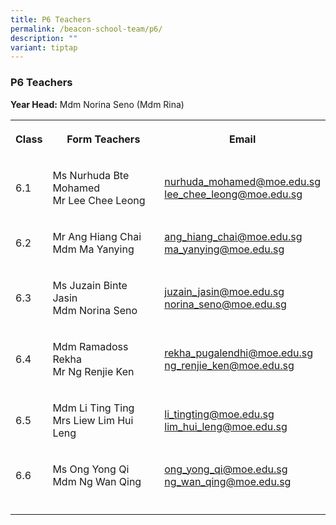 ```yaml
---
title: P6 Teachers
permalink: /beacon-school-team/p6/
description: ""
variant: tiptap
---
```

<h3>P6 Teachers</h3>
<p><strong>Year Head:</strong> Mdm Norina Seno (Mdm Rina)</p>
<table>
<tbody>
<tr>
<th rowspan="1" colspan="1">
<p><strong>Class</strong>
</p>
</th>
<th rowspan="1" colspan="1">
<p><strong>Form Teachers</strong>
</p>
</th>
<th rowspan="1" colspan="1">
<p><strong>Email</strong>
</p>
</th>
</tr>
<tr>
<td rowspan="1" colspan="1">
<p>6.1</p>
</td>
<td rowspan="1" colspan="1">
<p>Ms Nurhuda Bte Mohamed
<br>Mr Lee Chee Leong</p>
</td>
<td rowspan="1" colspan="1">
<p><a href="mailto:nurhuda_mohamed@moe.edu.sg" rel="noopener noreferrer nofollow" target="_blank">nurhuda_mohamed@moe.edu.sg</a> 
<br><a href="mailto:lee_chee_leong@moe.edu.sg" rel="noopener noreferrer nofollow" target="_blank">lee_chee_leong@moe.edu.sg</a>
</p>
</td>
</tr>
<tr>
<td rowspan="1" colspan="1">
<p>6.2</p>
</td>
<td rowspan="1" colspan="1">
<p>Mr Ang Hiang Chai
<br>Mdm Ma Yanying</p>
</td>
<td rowspan="1" colspan="1">
<p><a href="mailto:ang_hiang_chai@moe.edu.sg" rel="noopener noreferrer nofollow" target="_blank">ang_hiang_chai@moe.edu.sg</a> 
<br><a href="mailto:ma_yanying@moe.edu.sg" rel="noopener noreferrer nofollow" target="_blank">ma_yanying@moe.edu.sg</a>
</p>
</td>
</tr>
<tr>
<td rowspan="1" colspan="1">
<p>6.3</p>
</td>
<td rowspan="1" colspan="1">
<p>Ms Juzain Binte Jasin
<br>Mdm Norina Seno</p>
</td>
<td rowspan="1" colspan="1">
<p><a href="mailto:juzain_jasin@moe.edu.sg" rel="noopener noreferrer nofollow" target="_blank">juzain_jasin@moe.edu.sg</a> 
<br><a href="mailto:norina_seno@moe.edu.sg" rel="noopener noreferrer nofollow" target="_blank">norina_seno@moe.edu.sg</a>
</p>
</td>
</tr>
<tr>
<td rowspan="1" colspan="1">
<p>6.4</p>
</td>
<td rowspan="1" colspan="1">
<p>Mdm Ramadoss Rekha
<br>Mr Ng Renjie Ken</p>
</td>
<td rowspan="1" colspan="1">
<p><a href="mailto:rekha_pugalendhi@moe.edu.sg" rel="noopener noreferrer nofollow" target="_blank">rekha_pugalendhi@moe.edu.sg</a> 
<br><a href="mailto:ng_renjie_ken@moe.edu.sg" rel="noopener noreferrer nofollow" target="_blank">ng_renjie_ken@moe.edu.sg</a>
</p>
</td>
</tr>
<tr>
<td rowspan="1" colspan="1">
<p>6.5</p>
</td>
<td rowspan="1" colspan="1">
<p>Mdm Li Ting Ting
<br>Mrs Liew Lim Hui Leng</p>
</td>
<td rowspan="1" colspan="1">
<p><a href="mailto:li_tingting@moe.edu.sg" rel="noopener noreferrer nofollow" target="_blank">li_tingting@moe.edu.sg</a> 
<br><a href="mailto:lim_hui_leng@moe.edu.sg" rel="noopener noreferrer nofollow" target="_blank">lim_hui_leng@moe.edu.sg</a>
</p>
</td>
</tr>
<tr>
<td rowspan="1" colspan="1">
<p>6.6</p>
</td>
<td rowspan="1" colspan="1">
<p>Ms Ong Yong Qi
<br>Mdm Ng Wan Qing</p>
</td>
<td rowspan="1" colspan="1">
<p><a href="mailto:long_yong_qi@moe.edu.sg" rel="noopener noreferrer nofollow" target="_blank">ong_yong_qi@moe.edu.sg</a>
<br><a href="mailto:ng_wan_qing@moe.edu.sg" rel="noopener noreferrer nofollow" target="_blank">ng_wan_qing@moe.edu.sg</a>
</p>
</td>
</tr>
<tr>
<td rowspan="1" colspan="1">
<p></p>
</td>
<td rowspan="1" colspan="1">
<p></p>
</td>
<td rowspan="1" colspan="1">
<p></p>
</td>
</tr>
</tbody>
</table>
<p></p>